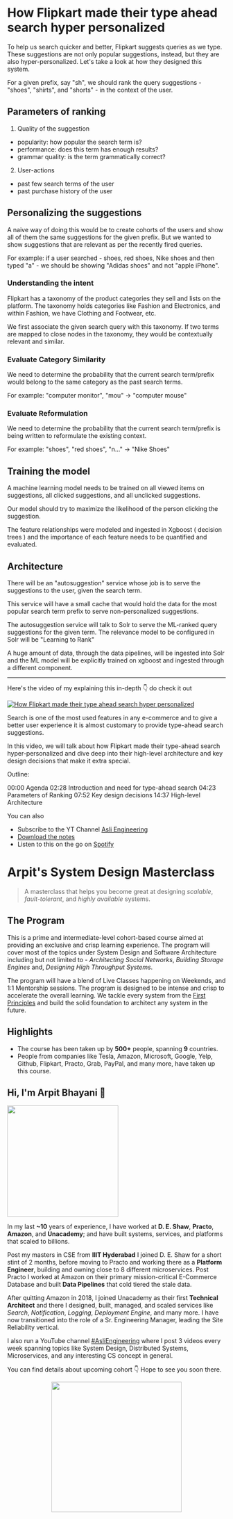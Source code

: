 How Flipkart made their type ahead search hyper personalized
===


To help us search quicker and better, Flipkart suggests queries as we type. These suggestions are not only popular suggestions, instead, but they are also hyper-personalized. Let's take a look at how they designed this system.

For a given prefix, say "sh", we should rank the query suggestions - "shoes", "shirts", and "shorts" - in the context of the user.

## Parameters of ranking

1. Quality of the suggestion

- popularity: how popular the search term is?
- performance: does this term has enough results?
- grammar quality: is the term grammatically correct?

2. User-actions

- past few search terms of the user
- past purchase history of the user

## Personalizing the suggestions

A naive way of doing this would be to create cohorts of the users and show all of them the same suggestions for the given prefix. But we wanted to show suggestions that are relevant as per the recently fired queries.

For example: if a user searched - shoes, red shoes, Nike shoes and then typed "a" - we should be showing "Adidas shoes" and not "apple iPhone".

### Understanding the intent

Flipkart has a taxonomy of the product categories they sell and lists on the platform. The taxonomy holds categories like Fashion and Electronics, and within Fashion, we have Clothing and Footwear, etc.

We first associate the given search query with this taxonomy. If two terms are mapped to close nodes in the taxonomy, they would be contextually relevant and similar.

### Evaluate Category Similarity

We need to determine the probability that the current search term/prefix would belong to the same category as the past search terms.

For example: "computer monitor", "mou" -> "computer mouse"

### Evaluate Reformulation

We need to determine the probability that the current search term/prefix is being written to reformulate the existing context.

For example: "shoes", "red shoes", "n..." -> "Nike Shoes"

## Training the model

A machine learning model needs to be trained on all viewed items on suggestions, all clicked suggestions, and all unclicked suggestions.

Our model should try to maximize the likelihood of the person clicking the suggestion.

The feature relationships were modeled and ingested in Xgboost ( decision trees ) and the importance of each feature needs to be quantified and evaluated.

## Architecture

There will be an "autosuggestion" service whose job is to serve the suggestions to the user, given the search term.

This service will have a small cache that would hold the data for the most popular search term prefix to serve non-personalized suggestions.

The autosuggestion service will talk to Solr to serve the ML-ranked query suggestions for the given term. The relevance model to be configured in Solr will be "Learning to Rank"

A huge amount of data, through the data pipelines, will be ingested into Solr and the ML model will be explicitly trained on xgboost and ingested through a different component.
<hr />


<p>Here's the video of my explaining this in-depth 👇‍ do check it out</p>

[![How Flipkart made their type ahead search hyper personalized](https://i.ytimg.com/vi/NcNCty7_3kc/mqdefault.jpg)](https://www.youtube.com/watch?v=NcNCty7_3kc)

Search is one of the most used features in any e-commerce and to give a better user experience it is almost customary to provide type-ahead search suggestions.

In this video, we will talk about how Flipkart made their type-ahead search hyper-personalized and dive deep into their high-level architecture and key design decisions that make it extra special.

Outline:

00:00 Agenda
02:28 Introduction and need for type-ahead search
04:23 Parameters of Ranking
07:52 Key design decisions
14:37 High-level Architecture

You can also
 - Subscribe to the YT Channel [Asli Engineering](https://youtube.com/c/ArpitBhayani)
 - [Download the notes](https://drive.google.com/file/d/1i6w0I8I1H0TxFRoT0Cs0IkcpL6MO6Rbb/view?usp=sharing)
 - Listen to this on the go on [Spotify](https://open.spotify.com/show/7qMoamm2iZQrsPVm6IQLoD)

# Arpit's System Design Masterclass

> A masterclass that helps you become great at designing _scalable_, _fault-tolerant_, and _highly available_ systems.

## The Program

This is a prime and intermediate-level cohort-based course aimed at providing an exclusive and crisp learning experience. The program will cover most of the topics under System Design and Software Architecture including but not limited to - _Architecting Social Networks_, _Building Storage Engines_ and, _Designing High Throughput Systems_.

The program will have a blend of Live Classes happening on Weekends, and 1:1 Mentorship sessions. The program is designed to be intense and crisp to accelerate the overall learning. We tackle every system from the [First Principles](https://en.wikipedia.org/wiki/First_principle) and build the solid foundation to architect any system in the future.


## Highlights

 - The course has been taken up by __500+__ people, spanning __9__ countries.
 - People from companies like Tesla, Amazon, Microsoft, Google, Yelp, Github, Flipkart, Practo, Grab, PayPal, and many more, have taken up this course.


## Hi, I'm Arpit Bhayani 👋

<img width="256px" src="https://arpitbhayani.me/static/img/arpit.jpg" />

In my last **~10** years of experience, I have worked at **D. E. Shaw**, **Practo**, **Amazon**, and **Unacademy**; and have built systems, services, and platforms that scaled to billions.

Post my masters in CSE from **IIIT Hyderabad** I joined D. E. Shaw for a short stint of 2 months, before moving to Practo and working there as a **Platform Engineer**, building and owning close to 8 different microservices. Post Practo I worked at Amazon on their primary mission-critical E-Commerce Database and built **Data Pipelines** that cold tiered the stale data.

After quitting Amazon in 2018, I joined Unacademy as their first **Technical Architect** and there I designed, built, managed, and scaled services like _Search_, _Notification_, _Logging_, _Deployment Engine_, and many more. I have now transitioned into the role of a Sr. Engineering Manager, leading the Site Reliability vertical.

I also run a YouTube channel [#AsliEngineering](https://www.youtube.com/c/ArpitBhayani) where I post 3 videos every week spanning topics like System Design, Distributed Systems, Microservices, and any interesting CS concept in general.

You can find details about upcoming cohort 👇‍ Hope to see you soon there.

<center>
<a target="_blank" href="https://arpitbhayani.me/masterclass">
<img src="https://user-images.githubusercontent.com/4745789/137859181-d4499cf4-ce65-4466-8b88-a078ece0f081.PNG" width="300px" />
</a>
</center>